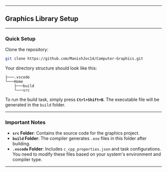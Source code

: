 
---

## **Graphics Library Setup**

---

### **Quick Setup**  
Clone the repository:  
```bash  
git clone https://github.com/ManishJoc14/Computer-Graphics.git  
```  

Your directory structure should look like this:  
```plaintext  
├───.vscode  
└───Home  
    ├───build  
    └───src  
```  

To run the build task, simply press **`Ctrl+Shift+B`**. The executable file will be generated in the `build` folder.  

---

### **Important Notes**  
- **`src` Folder**: Contains the source code for the graphics project.  
- **`build` Folder**: The compiler generates `.exe` files in this folder after building.  
- **`.vscode` Folder**: Includes `c_cpp_properties.json` and task configurations. You need to modify these files based on your system's environment and compiler type.  

---
